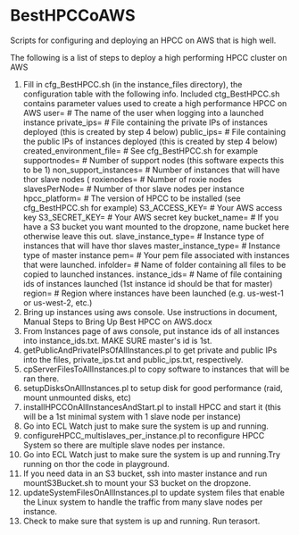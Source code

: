 # BestHPCCoAWS
Scripts for configuring and deploying an HPCC on AWS that is high well.

The following is a list of steps to deploy a high performing HPCC cluster on AWS

1.	Fill in cfg_BestHPCC.sh (in the instance_files directory), the configuration table with the following info. Included ctg_BestHPCC.sh
	contains parameter values used to create a high performance HPCC on AWS
    user=			# The name of the user when logging into a launched instance
    private_ips=		# File containing the private IPs of instances deployed (this is created by step 4 below)
    public_ips=			# File containing the public IPs of instances deployed (this is created by step 4 below)
    created_environment_file=	# See cfg_BestHPCC.sh for example
    supportnodes=		# Number of support nodes (this software expects this to be 1)
    non_support_instances=	# Number of instances that will have thor slave nodes (
    roxienodes=			# Number of roxie nodes
    slavesPerNode=		# Number of thor slave nodes per instance
    hpcc_platform=		# The version of HPCC to be installed (see cfg_BestHPCC.sh for example)
    S3_ACCESS_KEY=		# Your AWS access key
    S3_SECRET_KEY=		# Your AWS secret key
    bucket_name=		# If you have a S3 bucket you want mounted to the dropzone, name bucket here otherwise leave this out.
    slave_instance_type=	# Instance type of instances that will have thor slaves
    master_instance_type=	# Instance type of master instance
    pem=			# Your pem file associated with instances that were launched.
    infolder=			# Name of folder containing all files to be copied to launched instances.
    instance_ids=		# Name of file containing ids of instances launched (1st instance id should be that for master)
    region=			# Region where instances have been launched (e.g. us-west-1 or us-west-2, etc.)
2.	Bring up instances using aws console. Use instructions in document, Manual Steps to Bring Up Best HPCC on AWS.docx
3.	From Instances page of aws console, put instance ids of all instances into instance_ids.txt. MAKE SURE master's id is 1st.
4.	getPublicAndPrivateIPsOfAllInstances.pl to get private and public IPs into the files, private_ips.txt and public_ips.txt, respectively.
5.	cpServerFilesToAllInstances.pl to copy software to instances that will be ran there.
6.	setupDisksOnAllInstances.pl to setup disk for good performance (raid, mount unmounted disks, etc)
7.	installHPCCOnAllInstancesAndStart.pl to install HPCC and start it (this will be a 1st minimal system with 1 slave node per instance)
8.	Go into ECL Watch just to make sure the system is up and running.
9.	configureHPCC_multislaves_per_instance.pl to reconfigure HPCC System so there are multiple slave nodes per instance.
10.	Go into ECL Watch just to make sure the system is up and running.Try running on thor the code in playground.
11.	If you need data in an S3 bucket, ssh into master instance and run mountS3Bucket.sh to mount your S3 bucket on the dropzone.
12.	updateSystemFilesOnAllInstances.pl to update system files that enable the Linux system to handle the traffic from many slave nodes per instance.
13.	Check to make sure that system is up and running. Run terasort.

